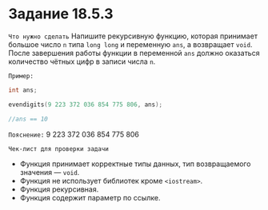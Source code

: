 # Задание 18.5.3
`Что нужно сделать`
Напишите рекурсивную функцию, которая принимает большое число `n` типа `long long` и переменную `ans`, а возвращает `void`. <br>
После завершения работы функции в переменной `ans` должно оказаться количество чётных цифр в записи числа `n`. 

`Пример:`
```c++
int ans;

evendigits(9 223 372 036 854 775 806, ans);

//ans == 10
```
`Пояснение:` 9 223 372 036 854 775 806

`Чек-лист для проверки задачи`

* Функция принимает корректные типы данных, тип возвращаемого значения —  `void`.
* Функция не использует библиотек кроме `<iostream>`.
* Функция рекурсивная.
* Функция содержит параметр по ссылке.